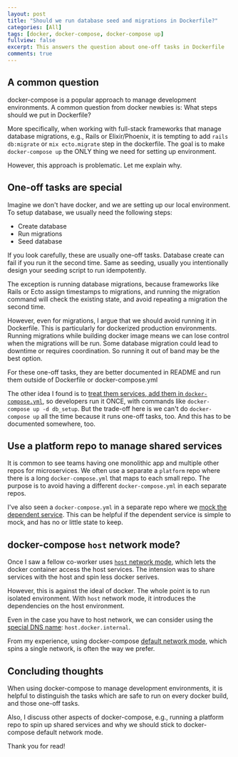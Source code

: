 ```yaml
---
layout: post
title: "Should we run database seed and migrations in Dockerfile?"
categories: [All]
tags: [docker, docker-compose, docker-compose up]
fullview: false
excerpt: This answers the question about one-off tasks in Dockerfile
comments: true
---
```


## A common question

docker-compose is a popular approach to manage development environments. A common question from docker newbies is: What steps should we put in Dockerfile?

More specifically, when working with full-stack frameworks that manage database migrations, e.g., Rails or Elixir/Phoenix, it is tempting to add `rails db:migrate` or `mix ecto.migrate` step in the dockerfile. The goal is to make `docker-compose up` the ONLY thing we need for setting up environment.

However, this approach is problematic. Let me explain why.

## One-off tasks are special
Imagine we don't have docker, and we are setting up our local environment. To setup database, we usually need the following steps:

- Create database
- Run migrations
- Seed database

If you look carefully, these are usually one-off tasks. Database create can fail if you run it the second time. Same as seeding, usually you intentionally design your seeding script to run idempotently.

The exception is running database migrations, because frameworks like Rails or Ecto assign timestamps to migrations, and running the migration command will check the existing state, and avoid repeating a migration the second time.

However, even for migrations, I argue that we should avoid running it in Dockerfile. This is particularly for dockerized production environments. Running migrations while building docker image means we can lose control when the migrations will be run. Some database migration could lead to downtime or requires coordination. So running it out of band may be the best option.

For these one-off tasks, they are better documented in README and run them outside of Dockerfile or docker-compose.yml

The other idea I found is to [treat them services, add them in `docker-compose.yml`](https://phauer.com/2018/local-development-docker-compose-seeding-stubs/), so developers run it ONCE, with commands like `docker-compose up -d db_setup`. But the trade-off here is we can't do `docker-compose up` all the time because it runs one-off tasks, too. And this has to be documented somewhere, too.

## Use a platform repo to manage shared services
It is common to see teams having one monolithic app and multiple other repos for microservices. We often use a separate a `platform` repo where there is a long `docker-compose.yml` that maps to each small repo. The purpose is to avoid having a different `docker-compose.yml` in each separate repos.

I've also seen a `docker-compose.yml` in a separate repo where we [mock the dependent service](https://phauer.com/2018/local-development-docker-compose-seeding-stubs/). This can be helpful if the dependent service is simple to mock, and has no or little state to keep.

## docker-compose `host` network mode?
Once I saw a fellow co-worker uses [`host` network mode](https://docs.docker.com/network/host/), which lets the docker container access the host services. The intension was to share services with the host and spin less docker serives. 

However, this is against the ideal of docker. The whole point is to run isolated environment. With `host` network mode, it introduces the dependencies on the host environment. 

Even in the case you have to host network, we can consider using the [special DNS name](https://docs.docker.com/docker-for-mac/networking/#use-cases-and-workarounds): `host.docker.internal`.

From my experience, using docker-compose [default network mode](https://docs.docker.com/compose/networking/), which spins a single network, is often the way we prefer.

## Concluding thoughts

When using docker-compose to manage development environments, it is helpful to distinguish the tasks which are safe to run on every docker build, and those one-off tasks.

Also, I discuss other aspects of docker-compose, e.g., running a platform repo to spin up shared services and why we should stick to docker-compose default network mode.

Thank you for read!